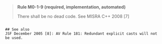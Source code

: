 > **Rule M0-1-9 (required, implementation, automated)**
>
> There shall be no dead code.
> See MISRA C++ 2008 [7]

```

## See also
JSF December 2005 [8]: AV Rule 181: Redundant explicit casts will not be used.

```
